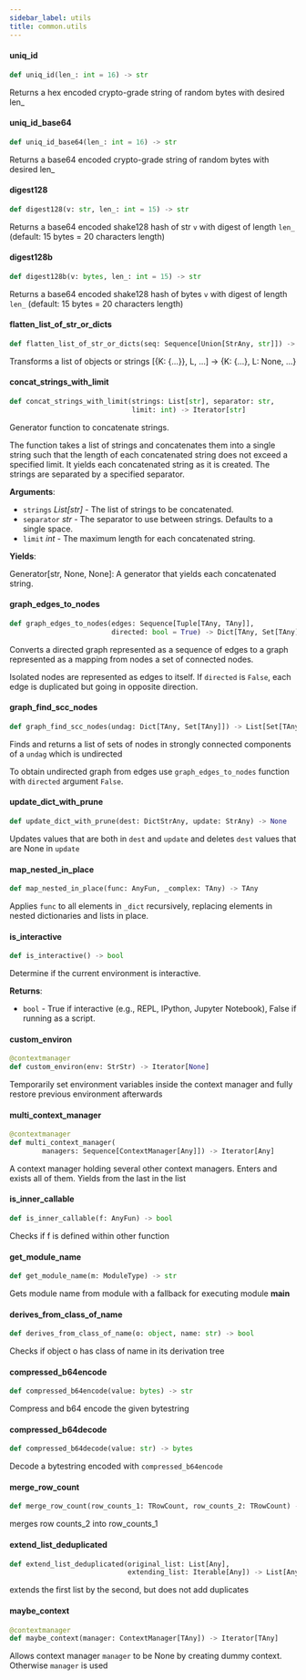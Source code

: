 ```yaml
---
sidebar_label: utils
title: common.utils
---
```


#### uniq\_id

```python
def uniq_id(len_: int = 16) -> str
```

Returns a hex encoded crypto-grade string of random bytes with desired len_

#### uniq\_id\_base64

```python
def uniq_id_base64(len_: int = 16) -> str
```

Returns a base64 encoded crypto-grade string of random bytes with desired len_

#### digest128

```python
def digest128(v: str, len_: int = 15) -> str
```

Returns a base64 encoded shake128 hash of str `v` with digest of length `len_` (default: 15 bytes = 20 characters length)

#### digest128b

```python
def digest128b(v: bytes, len_: int = 15) -> str
```

Returns a base64 encoded shake128 hash of bytes `v` with digest of length `len_` (default: 15 bytes = 20 characters length)

#### flatten\_list\_of\_str\_or\_dicts

```python
def flatten_list_of_str_or_dicts(seq: Sequence[Union[StrAny, str]]) -> StrAny
```

Transforms a list of objects or strings [{K: {...}}, L, ...] -> {K: {...}, L: None, ...}

#### concat\_strings\_with\_limit

```python
def concat_strings_with_limit(strings: List[str], separator: str,
                              limit: int) -> Iterator[str]
```

Generator function to concatenate strings.

The function takes a list of strings and concatenates them into a single string such that the length of each
concatenated string does not exceed a specified limit. It yields each concatenated string as it is created.
The strings are separated by a specified separator.

**Arguments**:

- `strings` _List[str]_ - The list of strings to be concatenated.
- `separator` _str_ - The separator to use between strings. Defaults to a single space.
- `limit` _int_ - The maximum length for each concatenated string.
  

**Yields**:

  Generator[str, None, None]: A generator that yields each concatenated string.

#### graph\_edges\_to\_nodes

```python
def graph_edges_to_nodes(edges: Sequence[Tuple[TAny, TAny]],
                         directed: bool = True) -> Dict[TAny, Set[TAny]]
```

Converts a directed graph represented as a sequence of edges to a graph represented as a mapping from nodes a set of connected nodes.

Isolated nodes are represented as edges to itself. If `directed` is `False`, each edge is duplicated but going in opposite direction.

#### graph\_find\_scc\_nodes

```python
def graph_find_scc_nodes(undag: Dict[TAny, Set[TAny]]) -> List[Set[TAny]]
```

Finds and returns a list of sets of nodes in strongly connected components of a `undag` which is undirected

To obtain undirected graph from edges use `graph_edges_to_nodes` function with `directed` argument `False`.

#### update\_dict\_with\_prune

```python
def update_dict_with_prune(dest: DictStrAny, update: StrAny) -> None
```

Updates values that are both in `dest` and `update` and deletes `dest` values that are None in `update`

#### map\_nested\_in\_place

```python
def map_nested_in_place(func: AnyFun, _complex: TAny) -> TAny
```

Applies `func` to all elements in `_dict` recursively, replacing elements in nested dictionaries and lists in place.

#### is\_interactive

```python
def is_interactive() -> bool
```

Determine if the current environment is interactive.

**Returns**:

- `bool` - True if interactive (e.g., REPL, IPython, Jupyter Notebook), False if running as a script.

#### custom\_environ

```python
@contextmanager
def custom_environ(env: StrStr) -> Iterator[None]
```

Temporarily set environment variables inside the context manager and
fully restore previous environment afterwards

#### multi\_context\_manager

```python
@contextmanager
def multi_context_manager(
        managers: Sequence[ContextManager[Any]]) -> Iterator[Any]
```

A context manager holding several other context managers. Enters and exists all of them. Yields from the last in the list

#### is\_inner\_callable

```python
def is_inner_callable(f: AnyFun) -> bool
```

Checks if f is defined within other function

#### get\_module\_name

```python
def get_module_name(m: ModuleType) -> str
```

Gets module name from module with a fallback for executing module __main__

#### derives\_from\_class\_of\_name

```python
def derives_from_class_of_name(o: object, name: str) -> bool
```

Checks if object o has class of name in its derivation tree

#### compressed\_b64encode

```python
def compressed_b64encode(value: bytes) -> str
```

Compress and b64 encode the given bytestring

#### compressed\_b64decode

```python
def compressed_b64decode(value: str) -> bytes
```

Decode a bytestring encoded with `compressed_b64encode`

#### merge\_row\_count

```python
def merge_row_count(row_counts_1: TRowCount, row_counts_2: TRowCount) -> None
```

merges row counts_2 into row_counts_1

#### extend\_list\_deduplicated

```python
def extend_list_deduplicated(original_list: List[Any],
                             extending_list: Iterable[Any]) -> List[Any]
```

extends the first list by the second, but does not add duplicates

#### maybe\_context

```python
@contextmanager
def maybe_context(manager: ContextManager[TAny]) -> Iterator[TAny]
```

Allows context manager `manager` to be None by creating dummy context. Otherwise `manager` is used

